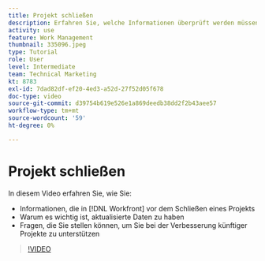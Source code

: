 ```yaml
---
title: Projekt schließen
description: Erfahren Sie, welche Informationen überprüft werden müssen und warum es wichtig ist, Daten in einem Projekt zu aktualisieren, bevor Sie es schließen in [!DNL  Workfront].
activity: use
feature: Work Management
thumbnail: 335096.jpeg
type: Tutorial
role: User
level: Intermediate
team: Technical Marketing
kt: 8783
exl-id: 7dad82df-ef20-4ed3-a52d-27f52d05f678
doc-type: video
source-git-commit: d39754b619e526e1a869deedb38dd2f2b43aee57
workflow-type: tm+mt
source-wordcount: '59'
ht-degree: 0%

---
```


# Projekt schließen

In diesem Video erfahren Sie, wie Sie:

* Informationen, die in [!DNL Workfront] vor dem Schließen eines Projekts
* Warum es wichtig ist, aktualisierte Daten zu haben
* Fragen, die Sie stellen können, um Sie bei der Verbesserung künftiger Projekte zu unterstützen

>[!VIDEO](https://video.tv.adobe.com/v/335096/?quality=12)

<!---
learn more urls:
Update task status
Issue statuses
--->
